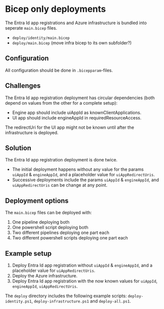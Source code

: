 # Bicep only deployments

The Entra Id app registrations and Azure infrastructure is bundled into seperate `main.bicep` files.
- `deploy/identity/main.bicep`
- `deploy/main.bicep` (move infra bicep to its own subfolder?)


## Configuration
All configuration should be done in `.bicepparam`-files.

## Challenges
The Entra Id app registration deployment has circular dependencies (both depend on values from the other for a complete setup):
- Engine app should include uiAppId as knownClientApplications.
- UI app should include engineAppId in requiredResourceAccess.

The redirectUri for the UI app might not be known until after the infrastructure is deployed.

## Solution
The Entra Id app registration deployment is done twice.
- The initial deployment happens without any value for the params `uiAppId` & `engineAppId`, and a placeholder value for `uiAppRedirectUris`.
- Successive deployments include the params `uiAppId` & `engineAppId`, and `uiAppRedirectUris` can be change at any point.

## Deployment options
The `main.bicep` files can be deployed with:
1. One pipeline deploying both
2. One powershell script deploying both
3. Two different pipelines deploying one part each
4. Two different powershell scripts deploying one part each

## Example setup
1. Deploy Entra Id app registration without `uiAppId` & `engineAppId`, and a placeholder value for `uiAppRedirectUris`.
2. Deploy the Azure infrastructure.
3. Deploy Entra Id app registration with the now known values for `uiAppId`, `engineAppId`, `uiAppRedirectUris`.

The `deploy` directory includes the following example scripts: `deploy-identity.ps1`, `deploy-infrastructure.ps1` and  `deploy-all.ps1`.
